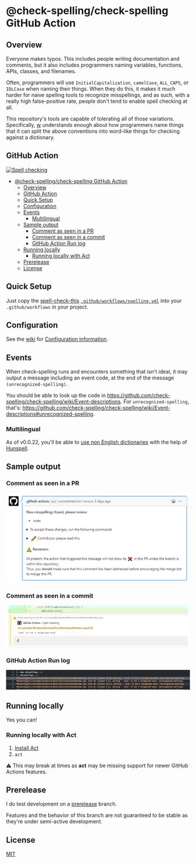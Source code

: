 # @check-spelling/check-spelling GitHub Action

## Overview

Everyone makes typos. This includes people writing documentation and comments,
but it also includes programmers naming variables, functions, APIs, classes,
and filenames.

Often, programmers will use `InitialCapitalization`, `camelCase`,
`ALL_CAPS`, or `IDLCase` when naming their things. When they do this, it makes
it much harder for naive spelling tools to recognize misspellings, and as such,
with a really high false-positive rate, people don't tend to enable spell checking
at all.

This repository's tools are capable of tolerating all of those variations.
Specifically, [w](https://github.com/jsoref/spelling/blob/master/w) understands
enough about how programmers name things that it can split the above conventions
into word-like things for checking against a dictionary.

## GitHub Action

[![Spell checking](https://github.com/check-spelling/check-spelling/workflows/Spell%20checking/badge.svg?branch=main&event=push)](https://github.com/check-spelling/check-spelling/actions?query=workflow:"Spell+checking"+branch:main+event:push)

- [@check-spelling/check-spelling GitHub Action](#check-spellingcheck-spelling-github-action)
  - [Overview](#overview)
  - [GitHub Action](#github-action)
  - [Quick Setup](#quick-setup)
  - [Configuration](#configuration)
  - [Events](#events)
    - [Multilingual](#multilingual)
  - [Sample output](#sample-output)
    - [Comment as seen in a PR](#comment-as-seen-in-a-pr)
    - [Comment as seen in a commit](#comment-as-seen-in-a-commit)
    - [GitHub Action Run log](#github-action-run-log)
  - [Running locally](#running-locally)
    - [Running locally with Act](#running-locally-with-act)
  - [Prerelease](#prerelease)
  - [License](#license)

## Quick Setup

Just copy the [spell-check-this](https://github.com/check-spelling/spell-check-this)
[`.github/workflows/spelling.yml`](https://github.com/check-spelling/spell-check-this/tree/main/.github/workflows/.github/workflows/spelling.yml) into your `.github/workflows` in your project.

## Configuration

See the [wiki](https://github.com/check-spelling/check-spelling/wiki) for [Configuration information](https://github.com/check-spelling/check-spelling/wiki/Configuration).

## Events

When check-spelling runs and encounters something that isn't ideal,
it may output a message including an event code,
at the end of the message `(unrecognized-spelling)`.

You should be able to look up the code in
https://github.com/check-spelling/check-spelling/wiki/Event-descriptions.
For `unrecognized-spelling`,
that's:
https://github.com/check-spelling/check-spelling/wiki/Event-descriptions#unrecognized-spelling.

### Multilingual

As of v0.0.22, you'll be able to [use non English dictionaries](https://github.com/check-spelling/check-spelling/wiki/Feature%3A-Configurable-word-characters) with the help of [Hunspell](https://github.com/hunspell/hunspell).

## Sample output

### Comment as seen in a PR

![github action comment](https://raw.githubusercontent.com/check-spelling/art/86a33c871e0e01aaf210087d13614c166d0ba536/output/check-spelling-comment.png)

### Comment as seen in a commit

![github action annotation](https://raw.githubusercontent.com/check-spelling/art/86a33c871e0e01aaf210087d13614c166d0ba536/output/check-spelling-annotation.png)

### GitHub Action Run log

![github action log](https://raw.githubusercontent.com/check-spelling/art/86a33c871e0e01aaf210087d13614c166d0ba536/output/check-spelling-log.png)

## Running locally

Yes you can!

### Running locally with Act

1. [Install Act](https://github.com/nektos/act#installation)
1. `act`

:warning: This may break at times as **act** may be missing support for newer GitHub Actions features.

## Prerelease

I do test development on a [prerelease](https://github.com/check-spelling/check-spelling/tree/prerelease) branch.

Features and the behavior of this branch are not guaranteed to be stable
as they're under semi-active development.

## License

[MIT](LICENSE.txt)
